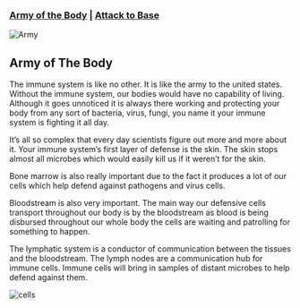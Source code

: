 ### [Army of the Body](./) | [Attack to Base](./attack-to-base)

![Army](https://images.unsplash.com/photo-1522735856-4f1dc00fb0f0?ixlib=rb-1.2.1&ixid=eyJhcHBfaWQiOjEyMDd9&auto=format&fit=crop&w=1578&q=80)

## Army of The Body

The immune system is like no other. It is like the army to the united states. Without the immune system, our bodies would have no capability of living. Although it goes unnoticed it is always there working and protecting your body from any sort of bacteria, virus, fungi, you name it your immune system is fighting it all day.

It’s all so complex that every day scientists figure out more and more about it. Your immune system’s first layer of defense is the skin. The skin stops almost all microbes which would easily kill us if it weren’t for the skin.

Bone marrow is also really important due to the fact it produces a lot of our cells which help defend against pathogens and virus cells.

Bloodstream is also very important. The main way our defensive cells transport throughout our body is by the bloodstream as blood is being disbursed throughout our whole body the cells are waiting and patrolling for something to happen.

The lymphatic system is a conductor of communication between the tissues and the bloodstream. The lymph nodes are a communication hub for immune cells. Immune cells will bring in samples of distant microbes to help defend against them.

![cells](https://cdn.pixabay.com/photo/2016/01/10/17/49/corona-1132182_960_720.jpg)



